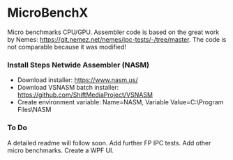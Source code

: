 # MicroBenchX
Micro benchmarks CPU/GPU. Assembler code is based on the great work by Nemes: https://git.nemez.net/nemes/ipc-tests/-/tree/master. The code is not comparable because it was modified!

### Install Steps Netwide Assembler (NASM)

* Download installer: https://www.nasm.us/
* Download VSNASM batch installer: https://github.com/ShiftMediaProject/VSNASM
* Create environment variable: Name=NASM, Variable Value=C:\Program Files\NASM

### To Do
A detailed readme will follow soon. Add further FP IPC tests. Add other micro benchmarks. Create a WPF UI.